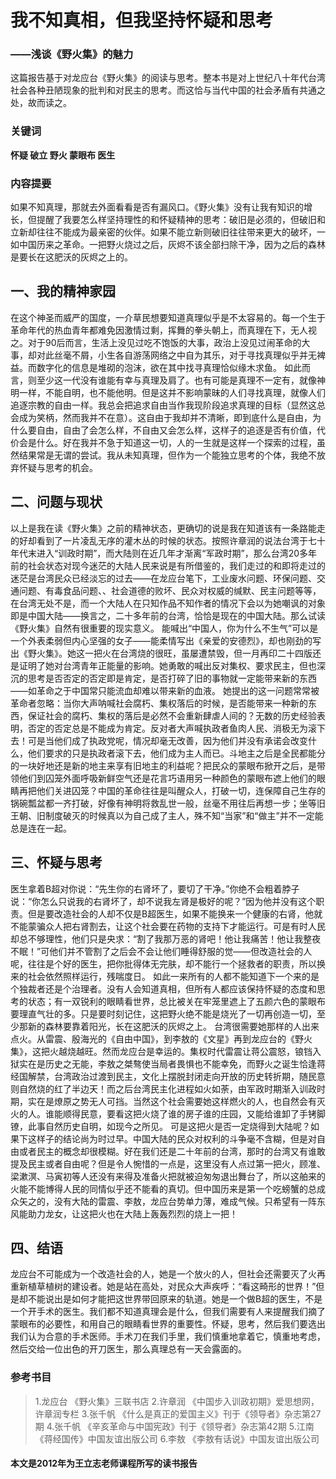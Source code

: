 # 我不知真相，但我坚持怀疑和思考
### ——浅谈《野火集》的魅力
这篇报告基于对龙应台《野火集》的阅读与思考。整本书是对上世纪八十年代台湾社会各种丑陋现象的批判和对民主的思考。而这恰与当代中国的社会矛盾有共通之处，故而读之。
### 关键词
**怀疑 破立 野火 蒙眼布 医生**
### 内容提要
如果不知真理，那就去外面看看是否有漏风口。《野火集》没有让我有知识的增长，但提醒了我要怎么样坚持理性的和怀疑精神的思考：破旧是必须的，但破旧和立新却往往不能成为最亲密的伙伴。如果不能立新则破旧往往带来更大的破坏，一如中国历来之革命。一把野火烧过之后，灰烬不该全部扫除干净，因为之后的森林是要长在这肥沃的灰烬之上的。
## 一、我的精神家园
在这个神圣而威严的国度，一介草民想要知道真理似乎是不太容易的。每一个生于革命年代的热血青年都难免因激情过剩，挥舞的拳头朝上，而真理在下，无人视之。对于90后而言，生活上没见过吃不饱饭的大事，政治上没见过闹革命的大事，却对此丝毫不屑，小生各自游荡网络之中自为其乐，对于寻找真理似乎并无裨益。而数字化的信息是堆砌的泡沫，欲在其中找寻真理恰似缘木求鱼。
如此而言，则至少这一代没有谁能有幸与真理及肩了。也有可能是真理不一定有，就像神明一样，不能自明，也不能他明。但是这并不影响蒙昧的人们寻找真理，就像人们追逐宗教的自由一样。我总会把追求自由当作我现阶段追求真理的目标（显然这总会成为笑柄，然而我并不在意）。这自由于我却并不清晰，即到底什么是自由，为什么要自由，自由了会怎么样，不自由又会怎么样，这样子的追逐是否有价值，代价会是什么。好在我并不急于知道这一切，人的一生就是这样一个探索的过程，虽然结果常是无谓的尝试。我从未知真理，但作为一个能独立思考的个体，我绝不放弃怀疑与思考的机会。
## 二、问题与现状
以上是我在读《野火集》之前的精神状态，更确切的说是我在知道该有一条路能走的好却看到了一片凌乱无序的灌木丛的时候的状态。按照许章润的说法台湾于七十年代末进入“训政时期”，而大陆则在近几年才渐离“军政时期”，那么台湾20多年前的社会状态对现今迷茫的大陆人民来说是有所借鉴的，我们走过的和即将走过的迷茫是台湾民众已经淡忘的过去——在龙应台笔下，工业废水问题、环保问题、交通问题、有毒食品问题、、社会道德的败坏、民众对权威的缄默、民主问题等等，在台湾无处不是，而一个大陆人在只知作品不知作者的情况下会以为她嘲讽的对象即是中国大陆——换言之，二十多年前的台湾，恰恰是现在的中国大陆。那么试读《野火集》自然有很重要的现实意义。
能喊出“中国人，你为什么不生气”可以是一个外表柔弱但内心坚强的女子——能柔情写出《亲爱的安德烈》，却也刚劲的写出《野火集》。她这一把火在台湾烧的很旺，虽屡遭禁毁，但一月再印二十四版还是证明了她对台湾青年正能量的影响。她勇敢的喊出反对集权、要求民主，但也深沉的思考是否否定的否定即是肯定，是否打碎了旧的事物就一定能带来新的东西——如革命之于中国常只能流血却难以带来新的血液。
她提出的这一问题常常被革命者忽略：当你大声呐喊社会腐朽、集权落后的时候，是否能带来一种新的东西，保证社会的腐朽、集权的落后是必然不会重新肆虐人间的？无数的历史经验表明，否定的否定总是不能成为肯定。反对者大声喊执政者鱼肉人民、消极无为滚下去！可是当他们成了执政党呢，情况却毫无改善，因为他们并没有承诺会改变什么，他们要求的只是执政者滚下去，他们成为主人而已。斗地主之后是全民都能分的一块好地还是新的地主来享有旧地主的利益呢？把民众的蒙眼布掀开之后，是带领他们到囚笼外面呼吸新鲜空气还是花言巧语用另一种颜色的蒙眼布遮上他们的眼睛再把他们关进囚笼？中国的革命往往是叫醒众人，打破一切，连保障自己生存的锅碗瓢盆都一齐打破，好像有神明将救乱世一般，丝毫不用往后再想一步；坐等旧王朝、旧制度破灭的时候真以为自己成了主人，殊不知“当家”和“做主”并不一定能总是连在一起。
## 三、怀疑与思考
医生拿着B超对你说：“先生你的右肾坏了，要切了干净。”你绝不会粗着脖子说：“你怎么只说我的右肾坏了，却不说我左肾是极好的呢？”因为他并没有这个职责。但是要改造社会的人却不仅是B超医生，如果不能换来一个健康的右肾，他就不能蒙骗众人把右肾割去，让这个社会要在药物的支持下才能运行。可是有时人民却总不够理性，他们只是央求：“割了我那万恶的肾吧！他让我痛苦！他让我整夜不眠！”可他们并不管割了之后会不会让他们睡得舒服的觉——但改造社会的人呢，往往是个好的医生，把你批得体无完肤，却不能行一个拯救者的职责，所以换来的社会依然照样运行，残喘度日。
如此一来所有的人都不能知道下一个来的是个独裁者还是个治理者。没有人会知道真相，但所有人都应该保持怀疑的态度和思考的状态；有一双锐利的眼睛看世界，总比被关在牢笼里遮上了五颜六色的蒙眼布要理直气壮的多。只是要时刻记住，这把野火绝不能是烧光了一切再创造一切，至少那新的森林要靠着阳光，长在这肥沃的灰烬之上。
台湾很需要她那样的人出来点火。从雷震、殷海光的《自由中国》，到李敖的《文星》再到龙应台的《野火集》，这把火越烧越旺。然而龙应台是幸运的。集权时代雷震让蒋公震怒，锒铛入狱实在是历史之无能，李敖之桀骜使当局者畏惧也不能幸免，而野火之诞生恰逢蒋经国解禁，台湾政治过渡到民主，文化上摆脱封闭走向开放的历史转折期，随民意则自然烧的红了半边天！而之后台湾民主化进程如火如荼，由军政时期渐入训政时期，实在是燎原之势无人可挡。当然这个社会需要她这样燃火的人，也自然会有灭火的人。谁能顺得民意，要看这把火烧了谁的房子谁的庄园，又能给谁卸了手铐脚镣，此事自然历史自明，如现今之所见。
可是这把火是否一定烧得到大陆呢？如果下这样子的结论尚为时过早。中国大陆的民众对权利的斗争毫不含糊，但是对自由或者民主的概念却很模糊。好在我们还是二十年前的台湾，那时的台湾又有谁敢提及民主或者自由呢？但是令人惋惜的一点是，这里没有人点过第一把火，顾准、梁漱溟、马寅初等人还没有来得及准备火把就被迫匆匆退出舞台了，所以这舶来的火能不能博得人民的同情似乎还不能看的真切。但中国历来是第一个吃螃蟹的总成众矢之的，没有大陆的雷震、李敖，龙应台势单力薄，难成气候。只希望有一阵东风能助力龙女，让这把火也在大陆上轰轰烈烈的烧上一把！
## 四、结语
龙应台不可能成为一个改造社会的人，她是一个放火的人，但社会还需要灭了火再重新植草植树的建设者。她是站在高处，对民众大声疾呼：“看这畸形的世界！”但是却不能说出是如何才能把这世界带回原来的轨道。她是一个做B超的医生，不是一个开手术的医生。我们都不知道真理会是什么，但我们需要有人来提醒我们摘了蒙眼布的必要性，和用自己的眼睛看世界的重要性。怀疑，思考，然后我们要选出我们认为合意的手术医师。手术刀在我们手里，我们慎重地拿着它，慎重地考虑，然后交给一位出色的开刀医生，那么真理总有一天会露面的。
### 参考书目
> 1.龙应台 《野火集》三联书店
2.许章润 《中国步入训政初期》爱思想网， 许章润专栏
3.张千帆 《什么是真正的爱国主义》刊于《领导者》杂志第27期
4.张千帆 《辛亥革命与中国宪政》刊于《领导者》杂志第42期
5.江南 《蒋经国传》中国友谊出版公司
6.李敖 《李敖有话说》中国友谊出版公司
#### **本文是2012年为王立志老师课程所写的读书报告**
